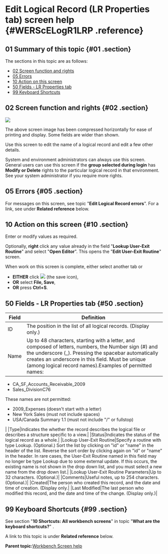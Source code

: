 # Edit Logical Record \(LR Properties tab\) screen help {#WERScELogR1LRP .reference}

## 01 Summary of this topic {#01 .section}

The sections in this topic are as follows:

-   [02 Screen function and rights](WERScELogR1LRP.md#02)
-   [05 Errors](WERScELogR1LRP.md#05)
-   [10 Action on this screen](WERScELogR1LRP.md#10)
-   [50 Fields - LR Properties tab](WERScELogR1LRP.md#50)
-   [99 Keyboard Shortcuts](WERScELogR1LRP.md#99)

## 02 Screen function and rights {#02 .section}

![](images/Edit_Logical_Record_1_LRProps_01.gif)

The above screen image has been compressed horizontally for ease of printing and display. Some fields are wider than shown.

Use this screen to edit the name of a logical record and edit a few other details.

System and environment administrators can always use this screen. General users can use this screen if the **group selected during login** has **Modify or Delete** rights to the particular logical record in that environment. See your system administrator if you require more rights.

## 05 Errors {#05 .section}

For messages on this screen, see topic "**Edit Logical Record errors**". For a link, see under **Related reference** below.

## 10 Action on this screen {#10 .section}

Enter or modify values as required.

Optionally, **right** click any value already in the field "**Lookup User-Exit Routine**" and select "**Open Editor**". This opens the "**Edit User-Exit Routine**" screen.

When work on this screen is complete, either select another tab or

-   **EITHER** click ![](images/Icon_Save_03.GIF) \(the save icon\),
-   **OR** select **File, Save**,
-   **OR** press **Ctrl+S**.

## 50 Fields - LR Properties tab {#50 .section}

|Field|Definition|
|-----|----------|
|ID|The position in the list of all logical records. \(Display only.\)|
|Name|Up to 48 characters, starting with a letter, and composed of letters, numbers, the Number sign \(\#\) and the underscore \(\_\). Pressing the spacebar automatically creates an underscore in this field. Must be unique \(among logical record names\).Examples of permitted names:

-   CA\_SF\_Accounts\_Receivable\_2009
-   Sales\_DivisionC76

These names are not permitted:

-   2009\_Expenses \(doesn't start with a letter\)
-   New York Sales \(must not include spaces\)
-   USA/Canada Summary 1.1 \(must not include "/" or fullstop\)

|
|Type|Indicates the whether the record describes the logical file or describes a structure specific to a view.|
|Status|Indicates the status of the logical record as a whole.|
|Lookup User-Exit Routine|Specify a routine with type Lookup. \(Optional.\) Sort the list by clicking on "id" or "name" in the header of the list. Reverse the sort order by clicking again on "id" or "name" in the header. In rare cases, the User-Exit Routine named in this field may no longer be type Lookup due to some external update. If this occurs, the existing name is not shown in the drop down list, and you must select a new name from the drop down list.|
|Lookup User-Exit Routine Parameters|Up to 32 characters. \(Optional.\)|
|Comments|Useful notes, up to 254 characters. \(Optional.\)|
|Created|The person who created this record, and the date and time of creation. \(Display only.|
|Last Modified|The last person who modified this record, and the date and time of the change. \(Display only.\)|

## 99 Keyboard Shortcuts {#99 .section}

See section "**10 Shortcuts: All workbench screens**" in topic "**What are the keyboard shortcuts?**" .

A link to this topic is under **Related reference** below.

**Parent topic:**[Workbench Screen help](../html/AAR586WEScreens.md)

